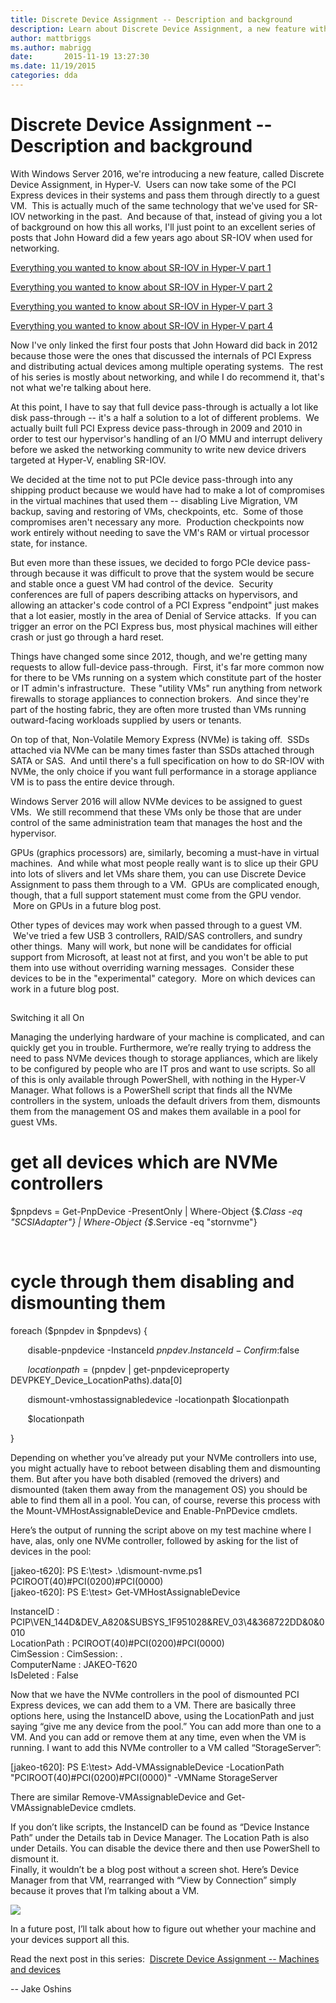 ```yaml
---
title: Discrete Device Assignment -- Description and background
description: Learn about Discrete Device Assignment, a new feature with Windows Server 2016 for Hyper-V virtual machines.
author: mattbriggs
ms.author: mabrigg
date:       2015-11-19 13:27:30
ms.date: 11/19/2015
categories: dda
---
```

# Discrete Device Assignment -- Description and background

With Windows Server 2016, we're introducing a new feature, called Discrete Device Assignment, in Hyper-V.  Users can now take some of the PCI Express devices in their systems and pass them through directly to a guest VM.  This is actually much of the same technology that we've used for SR-IOV networking in the past.  And because of that, instead of giving you a lot of background on how this all works, I'll just point to an excellent series of posts that John Howard did a few years ago about SR-IOV when used for networking.

[Everything you wanted to know about SR-IOV in Hyper-V part 1](/b/jhoward/archive/2012/03/12/everything-you-wanted-to-know-about-sr-iov-in-hyper-v-part-1.aspx "Everything you wanted to know about SR-IOV in Hyper-V part 1")

[Everything you wanted to know about SR-IOV in Hyper-V part 2](/b/jhoward/archive/2012/03/13/everything-you-wanted-to-know-about-sr-iov-in-hyper-v-part-2.aspx "Everything you wanted to know about SR-IOV in Hyper-V part 2")

[Everything you wanted to know about SR-IOV in Hyper-V part 3](/b/jhoward/archive/2012/03/14/everything-you-wanted-to-know-about-sr-iov-in-hyper-v-part-3.aspx "Everything you wanted to know about SR-IOV in Hyper-V part 3")

[Everything you wanted to know about SR-IOV in Hyper-V part 4](/b/jhoward/archive/2012/03/15/everything-you-wanted-to-know-about-sr-iov-in-hyper-v-part-4.aspx "Everything you wanted to know about SR-IOV in Hyper-V part 4")

Now I've only linked the first four posts that John Howard did back in 2012 because those were the ones that discussed the internals of PCI Express and distributing actual devices among multiple operating systems.  The rest of his series is mostly about networking, and while I do recommend it, that's not what we're talking about here.

At this point, I have to say that full device pass-through is actually a lot like disk pass-through -- it's a half a solution to a lot of different problems.  We actually built full PCI Express device pass-through in 2009 and 2010 in order to test our hypervisor's handling of an I/O MMU and interrupt delivery before we asked the networking community to write new device drivers targeted at Hyper-V, enabling SR-IOV.

We decided at the time not to put PCIe device pass-through into any shipping product because we would have had to make a lot of compromises in the virtual machines that used them -- disabling Live Migration, VM backup, saving and restoring of VMs, checkpoints, etc.  Some of those compromises aren't necessary any more.  Production checkpoints now work entirely without needing to save the VM's RAM or virtual processor state, for instance. 

But even more than these issues, we decided to forgo PCIe device pass-through because it was difficult to prove that the system would be secure and stable once a guest VM had control of the device.  Security conferences are full of papers describing attacks on hypervisors, and allowing an attacker's code control of a PCI Express "endpoint" just makes that a lot easier, mostly in the area of Denial of Service attacks.  If you can trigger an error on the PCI Express bus, most physical machines will either crash or just go through a hard reset.

Things have changed some since 2012, though, and we're getting many requests to allow full-device pass-through.  First, it's far more common now for there to be VMs running on a system which constitute part of the hoster or IT admin's infrastructure.  These "utility VMs" run anything from network firewalls to storage appliances to connection brokers.  And since they're part of the hosting fabric, they are often more trusted than VMs running outward-facing workloads supplied by users or tenants.

On top of that, Non-Volatile Memory Express (NVMe) is taking off.  SSDs attached via NVMe can be many times faster than SSDs attached through SATA or SAS.  And until there's a full specification on how to do SR-IOV with NVMe, the only choice if you want full performance in a storage appliance VM is to pass the entire device through.

Windows Server 2016 will allow NVMe devices to be assigned to guest VMs.  We still recommend that these VMs only be those that are under control of the same administration team that manages the host and the hypervisor.

GPUs (graphics processors) are, similarly, becoming a must-have in virtual machines.  And while what most people really want is to slice up their GPU into lots of slivers and let VMs share them, you can use Discrete Device Assignment to pass them through to a VM.  GPUs are complicated enough, though, that a full support statement must come from the GPU vendor.  More on GPUs in a future blog post.

Other types of devices may work when passed through to a guest VM.  We've tried a few USB 3 controllers, RAID/SAS controllers, and sundry other things.  Many will work, but none will be candidates for official support from Microsoft, at least not at first, and you won't be able to put them into use without overriding warning messages.  Consider these devices to be in the "experimental" category.  More on which devices can work in a future blog post.

##   
Switching it all On

Managing the underlying hardware of your machine is complicated, and can quickly get you in trouble. Furthermore, we’re really trying to address the need to pass NVMe devices though to storage appliances, which are likely to be configured by people who are IT pros and want to use scripts. So all of this is only available through PowerShell, with nothing in the Hyper-V Manager. What follows is a PowerShell script that finds all the NVMe controllers in the system, unloads the default drivers from them, dismounts them from the management OS and makes them available in a pool for guest VMs.

# get all devices which are NVMe controllers

$pnpdevs = Get-PnpDevice -PresentOnly | Where-Object {$_.Class -eq "SCSIAdapter"} | Where-Object {$_.Service -eq "stornvme"}

 

# cycle through them disabling and dismounting them

foreach ($pnpdev in $pnpdevs) {

       disable-pnpdevice -InstanceId $pnpdev.InstanceId -Confirm:$false

       $locationpath = ($pnpdev | get-pnpdeviceproperty DEVPKEY_Device_LocationPaths).data[0]

       dismount-vmhostassignabledevice -locationpath $locationpath

       $locationpath

}

Depending on whether you’ve already put your NVMe controllers into use, you might actually have to reboot between disabling them and dismounting them. But after you have both disabled (removed the drivers) and dismounted (taken them away from the management OS) you should be able to find them all in a pool. You can, of course, reverse this process with the Mount-VMHostAssignableDevice and Enable-PnPDevice cmdlets.

Here’s the output of running the script above on my test machine where I have, alas, only one NVMe controller, followed by asking for the list of devices in the pool:

[jakeo-t620]: PS E:\test> .\dismount-nvme.ps1  
PCIROOT(40)#PCI(0200)#PCI(0000)  
[jakeo-t620]: PS E:\test> Get-VMHostAssignableDevice

  
InstanceID : PCIP\VEN_144D&DEV_A820&SUBSYS_1F951028&REV_03\4&368722DD&0&0010  
LocationPath : PCIROOT(40)#PCI(0200)#PCI(0000)  
CimSession : CimSession: .  
ComputerName : JAKEO-T620  
IsDeleted : False

Now that we have the NVMe controllers in the pool of dismounted PCI Express devices, we can add them to a VM. There are basically three options here, using the InstanceID above, using the LocationPath and just saying “give me any device from the pool.” You can add more than one to a VM. And you can add or remove them at any time, even when the VM is running. I want to add this NVMe controller to a VM called “StorageServer”:

[jakeo-t620]: PS E:\test> Add-VMAssignableDevice -LocationPath "PCIROOT(40)#PCI(0200)#PCI(0000)" -VMName StorageServer

There are similar Remove-VMAssignableDevice and Get-VMAssignableDevice cmdlets.

If you don’t like scripts, the InstanceID can be found as “Device Instance Path” under the Details tab in Device Manager. The Location Path is also under Details. You can disable the device there and then use PowerShell to dismount it.  
Finally, it wouldn’t be a blog post without a screen shot. Here’s Device Manager from that VM, rearranged with “View by Connection” simply because it proves that I’m talking about a VM.

[![ ](https://msdnshared.blob.core.windows.net/media/TNBlogsFS/prod.evol.blogs.technet.com/CommunityServer.Blogs.Components.WeblogFiles/00/00/00/50/45/StorageServer.png)](https://msdnshared.blob.core.windows.net/media/TNBlogsFS/prod.evol.blogs.technet.com/CommunityServer.Blogs.Components.WeblogFiles/00/00/00/50/45/StorageServer.png)

In a future post, I’ll talk about how to figure out whether your machine and your devices support all this.

Read the next post in this series:  [Discrete Device Assignment -- Machines and devices](/b/virtualization/archive/2015/11/20/discrete-device-assignment-machines-and-devices.aspx "Discrete Device Assignment -- Machines and devices")

\-- Jake Oshins
